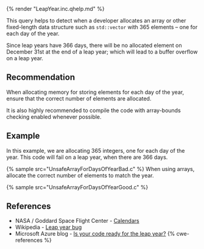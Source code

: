{% render "LeapYear.inc.qhelp.md" %}

This query helps to detect when a developer allocates an array or other fixed-length data structure such as `std::vector` with 365 elements – one for each day of the year.

Since leap years have 366 days, there will be no allocated element on December 31st at the end of a leap year; which will lead to a buffer overflow on a leap year.


## Recommendation
When allocating memory for storing elements for each day of the year, ensure that the correct number of elements are allocated.

It is also highly recommended to compile the code with array-bounds checking enabled whenever possible.


## Example
In this example, we are allocating 365 integers, one for each day of the year. This code will fail on a leap year, when there are 366 days.

{% sample src="UnsafeArrayForDaysOfYearBad.c" %}
When using arrays, allocate the correct number of elements to match the year.

{% sample src="UnsafeArrayForDaysOfYearGood.c" %}

## References
* NASA / Goddard Space Flight Center - [Calendars](https://eclipse.gsfc.nasa.gov/SEhelp/calendars.html)
* Wikipedia - [ Leap year bug](https://en.wikipedia.org/wiki/Leap_year_bug)
* Microsoft Azure blog - [ Is your code ready for the leap year?](https://azure.microsoft.com/en-us/blog/is-your-code-ready-for-the-leap-year/)
{% cwe-references %}
